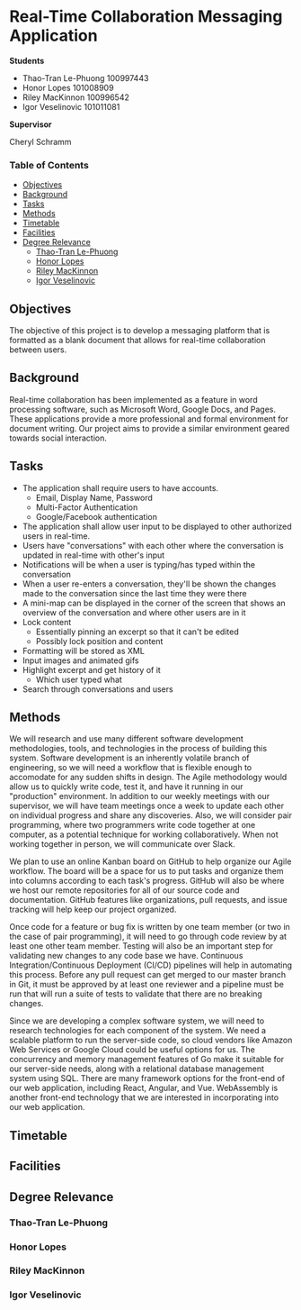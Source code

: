 # Real-Time Collaboration Messaging Application
**Students**
* Thao-Tran Le-Phuong 100997443
* Honor Lopes 101008909
* Riley MacKinnon 100996542
* Igor Veselinovic 101011081

**Supervisor**

Cheryl Schramm

### Table of Contents
* [Objectives](#objectives)
* [Background](#background)
* [Tasks](#tasks)
* [Methods](#methods)
* [Timetable](#timetable)
* [Facilities](#facilities)
* [Degree Relevance](#degree-relevance)
	* [Thao-Tran Le-Phuong](#thao-tran-le-phuong)
	* [Honor Lopes](#honor-lopes)
	* [Riley MacKinnon](#riley-mackinnon)
	* [Igor Veselinovic](#igor-veselinovic)

## Objectives
The objective of this project is to develop a messaging platform that is formatted as a blank document that allows for 
real-time collaboration between users.

## Background
Real-time collaboration has been implemented as a feature in word processing software, such as Microsoft Word, Google Docs, and 
Pages. These applications provide a more professional and formal environment for document writing. Our project aims to provide
a similar environment geared towards social interaction.

## Tasks
* The application shall require users to have accounts.
  * Email, Display Name, Password
  * Multi-Factor Authentication
  * Google/Facebook authentication
* The application shall allow user input to be displayed to other authorized users in real-time.
* Users have "conversations" with each other where the conversation is updated in real-time with other's input
* Notifications will be when a user is typing/has typed within the conversation
* When a user re-enters a conversation, they'll be shown the changes made to the conversation since the last time they were 
there
* A mini-map can be displayed in the corner of the screen that shows an overview of the conversation and where other users are 
in it 
* Lock content
  * Essentially pinning an excerpt so that it can't be edited
  * Possibly lock position and content
* Formatting will be stored as XML
* Input images and animated gifs
* Highlight excerpt and get history of it
  * Which user typed what
* Search through conversations and users

## Methods
We will research and use many different software development methodologies, tools, and technologies
in the process of building this system. Software development is an inherently volatile branch of
engineering, so we will need a workflow that is flexible enough to accomodate for any sudden shifts
in design. The Agile methodology would allow us to quickly write code, test it, and have it running
in our "production" environment. In addition to our weekly meetings with our supervisor, we will
have team meetings once a week to update each other on individual progress and share any
discoveries. Also, we will consider pair programming, where two programmers write code together at
one computer, as a potential technique for working collaboratively. When not working together in
person, we will communicate over Slack.

We plan to use an online Kanban board on GitHub to help organize our Agile workflow. The board will
be a space for us to put tasks and organize them into columns according to each task's progress.
GitHub will also be where we host our remote repositories for all of our source code and
documentation. GitHub features like organizations, pull requests, and issue tracking will help keep
our project organized.

Once code for a feature or bug fix is written by one team member (or two in the case of pair
programming), it will need to go through code review by at least one other team member. Testing will
also be an important step for validating new changes to any code base we have. Continuous
Integration/Continuous Deployment (CI/CD) pipelines will help in automating this process. Before any
pull request can get merged to our master branch in Git, it must be approved by at least one
reviewer and a pipeline must be run that will run a suite of tests to validate that there are no
breaking changes.

Since we are developing a complex software system, we will need to research technologies for each
component of the system. We need a scalable platform to run the server-side code, so cloud vendors
like Amazon Web Services or Google Cloud could be useful options for us. The concurrency and memory
management features of Go make it suitable for our server-side needs, along with a relational
database management system using SQL. There are many framework options for the front-end of our web
application, including React, Angular, and Vue. WebAssembly is another front-end technology that we
are interested in incorporating into our web application.

## Timetable

## Facilities

## Degree Relevance

### Thao-Tran Le-Phuong

### Honor Lopes

### Riley MacKinnon

### Igor Veselinovic
